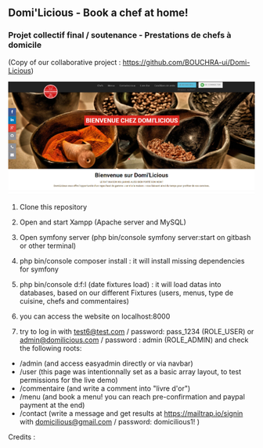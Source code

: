 ## Domi'Licious - Book a chef at home!
### Projet collectif final  / soutenance - Prestations de chefs à domicile
(Copy of our collaborative project : https://github.com/BOUCHRA-ui/Domi-Licious)

![ScreenShot](https://github.com/jessicakuijer/domilicious/blob/domilicious-final/screenshot.PNG)

1. Clone this repository

2. Open and start Xampp (Apache server and MySQL)

3. Open symfony server (php bin/console symfony server:start on gitbash or other terminal)

4. php bin/console composer install : it will install missing dependencies for symfony

5. php bin/console d:f:l (date fixtures load) : it will load datas into databases, based on our different Fixtures (users, menus, type de cuisine, chefs and commentaires)

6. you can access the website on localhost:8000

7. try to log in with test6@test.com / password: pass_1234 (ROLE_USER) or admin@domilicious.com / password : admin (ROLE_ADMIN) and check the following roots:
- /admin (and access easyadmin directly or via navbar)
- /user (this page was intentionnally set as a basic array layout, to test permissions for the live demo)
- /commentaire (and write a comment into "livre d'or")
- /menu (and book a menu! you can reach pre-confirmation and paypal payment at the end)
- /contact (write a message and get results at https://mailtrap.io/signin with domicilious@gmail.com / password: domicilious1! )

Credits : 
  
